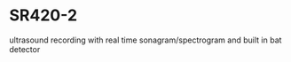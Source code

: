 SR420-2
=======

ultrasound recording with real time sonagram/spectrogram and built in bat detector

